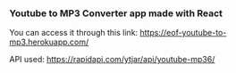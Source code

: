 ### Youtube to MP3 Converter app made with React

You can access it through this link: https://eof-youtube-to-mp3.herokuapp.com/

API used: https://rapidapi.com/ytjar/api/youtube-mp36/
